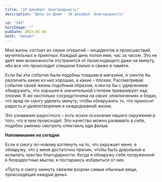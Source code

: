 ```yaml
---
title: "10 декабря. Благодарность"
description: "День за Днем - 10 декабря. Благодарность"

id: "345"
heroImage: ""
pubDate: 2023-05-04
moth: "dekabr"
---
```


Моя жизнь состоит из серии открытий – инцидентов и происшествий, мучительных и
приятных. Каждый день полон ими, час за часом. Это не дает мне возможности
отстранится от происходящего даже на минуту, ибо все что происходит слишком
близко и свежо в памяти.

Если бы эти события были подобны товарам в магазине, я смогла бы различить
какие из них хорошие, а какие – плохие. Рассматривая события своей жизни
подобным образом, я могла бы с удивлением обнаружить, что хорошее в
значительной степени превалирует над плохим. Я же настолько сосредоточена на
своих злоключениях и бедах, что вряд ли смогу уделить минуту, чтобы обнаружить
то, что приносит радость и удовлетворение в каждодневной жизни.

Это узнавание радостного – есть ясное осознание нашего окружения и того, что в
нем происходит. Это качество можно развивать в себе, подобно умению смотреть
спектакль иди фильм.

**Напоминание на сегодня**

Если я смогу по-новому взглянуть на то, что окружает меня, я обнаружу, что у
меня достаточно причин, чтобы быть довольной и испытать чувство благодарности.
Когда я обнаружу себя погруженной в безрадостные мысли, я постараюсь
избавиться от них.

«Пусть я смогу окинуть свежим взором самые обычные вещи, происходящие каждый
день».
